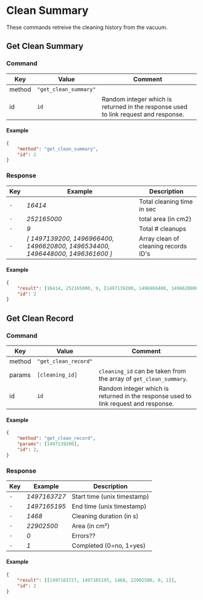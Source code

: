 # Clean Summary

These commands retreive the cleaning history from the vacuum.

## Get Clean Summary

### Command

| Key    | Value                 | Comment                                                                             |
| ------ | --------------------- | ----------------------------------------------------------------------------------- |
| method | `"get_clean_summary"` |                                                                                     |
| id     | `id`                  | Random integer which is returned in the response used to link request and response. |

#### Example

```json
{
    "method": "get_clean_summary",
    "id": 2
}
```

### Response

| Key | Example                                                                      | Description                          |
| --- | ---------------------------------------------------------------------------- | ------------------------------------ |
| `-` | _16414_                                                                      | Total cleaning time in sec           |
| `-` | _252165000_                                                                  | total area (in cm2)                  |
| `-` | _9_                                                                          | Total # cleanups                     |
| `-` | _[ 1497139200, 1496966400, 1496620800, 1496534400, 1496448000, 1496361600 ]_ | Array clean of cleaning records ID's |

#### Example

```json
{
    "result": [16414, 252165000, 9, [1497139200, 1496966400, 1496620800, 1496534400, 1496448000, 1496361600]],
    "id": 2
}
```

## Get Clean Record

### Command

| Key    | Value                | Comment                                                                             |
| ------ | -------------------- | ----------------------------------------------------------------------------------- |
| method | `"get_clean_record"` |                                                                                     |
| params | `[cleaning_id]`      | `cleaning_id` can be taken from the array of `get_clean_summary`.                   |
| id     | `id`                 | Random integer which is returned in the response used to link request and response. |

#### Example

```json
{
    "method": "get_clean_record",
    "params": [1497139200],
    "id": 2,
}
```

### Response

| Key | Example      | Description                 |
| --- | ------------ | --------------------------- |
| `-` | _1497163727_ | Start time (unix timestamp) |
| `-` | _1497165195_ | End time (unix timestamp)   |
| `-` | _1468_       | Cleaning duration (in s)    |
| `-` | _22902500_   | Area (in cm²)               |
| `-` | _0_          | Errors??                    |
| `-` | _1_          | Completed  (0=no, 1=yes)    |

#### Example

```json
{
    "result": [[1497163727, 1497165195, 1468, 22902500, 0, 1]],
    "id": 2
}
```
